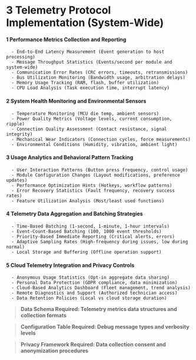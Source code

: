 # 3 Telemetry Protocol Implementation (System-Wide)


#### 1 Performance Metrics Collection and Reporting

      - End-to-End Latency Measurement (Event generation to host processing)
      - Message Throughput Statistics (Events/second per module and system-wide)
      - Communication Error Rates (CRC errors, timeouts, retransmissions)
      - Bus Utilization Monitoring (Bandwidth usage, arbitration delays)
      - Memory Usage Tracking (RAM, flash, buffer utilization)
      - CPU Load Analysis (Task execution time, interrupt latency)

#### 2 System Health Monitoring and Environmental Sensors

      - Temperature Monitoring (MCU die temp, ambient sensors)
      - Power Quality Metrics (Voltage levels, current consumption, ripple)
      - Connection Quality Assessment (Contact resistance, signal integrity)
      - Mechanical Wear Indicators (Connection cycles, force measurements)
      - Environmental Conditions (Humidity, vibration, ambient light)

#### 3 Usage Analytics and Behavioral Pattern Tracking

      - User Interaction Patterns (Button press frequency, control usage)
      - Module Configuration Changes (Layout modifications, preference updates)
      - Performance Optimization Hints (Hotkeys, workflow patterns)
      - Error Recovery Statistics (Fault frequency, recovery success rates)
      - Feature Utilization Analysis (Most/least used functions)

#### 4 Telemetry Data Aggregation and Batching Strategies

      - Time-Based Batching (1-second, 1-minute, 1-hour intervals)
      - Event-Count-Based Batching (100, 1000 event thresholds)
      - Priority-Based Immediate Reporting (Critical alerts, errors)
      - Adaptive Sampling Rates (High-frequency during issues, low during normal)
      - Local Storage and Buffering (Offline operation support)

#### 5 Cloud Telemetry Integration and Privacy Controls

      - Anonymous Usage Statistics (Opt-in aggregate data sharing)
      - Personal Data Protection (GDPR compliance, data minimization)
      - Cloud-Based Analytics Dashboard (Fleet management, trend analysis)
      - Remote Diagnostics and Support (Authorized technician access)
      - Data Retention Policies (Local vs cloud storage duration)

> **Data Schema Required: Telemetry metrics data structures and collection formats**


> **Configuration Table Required: Debug message types and verbosity levels**


> **Privacy Framework Required: Data collection consent and anonymization procedures**


